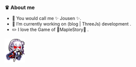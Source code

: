 <!-- <img align="right" src="https://github.com/JousenZhou/JousenZhou/blob/main/1.png" alt="" /> -->
### ♛ About me

- 🔭 You would call me ✨ Jousen ✨.
- 💬 I’m currently working on (blog | ThreeJs) development .
- ✏️ I love the Game of 🍁MapleStory🍁 .
</div>



<!--
**JousenZhou/JousenZhou** is a ✨ _special_ ✨ repository because its `README.md` (this file) appears on your GitHub profile.

Here are some ideas to get you started:

- 🔭 I’m currently working on ...
- 🌱 I’m currently learning ...
- 👯 I’m looking to collaborate on ...
- 🤔 I’m looking for help with ...
- 💬 Ask me about ...
- 📫 How to reach me: ...
- 😄 Pronouns: ...
- ⚡ Fun fact: ...
-->
<div align="botton">
  <img  src="https://github.com/JousenZhou/JousenZhou/blob/main/2.png" alt=""/>
  <img  src="https://api.mxd4.com:8085/wz/code/getImage?version=183&type=mob&id=2477" alt=""/>
</div>
